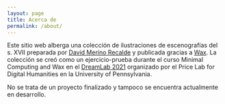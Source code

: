 ```yaml
---
layout: page
title: Acerca de
permalink: /about/
---
```


Este sitio web alberga una colección de ilustraciones de escenografías del s. XVII preparada por [David Merino Recalde](https://dxvidmr.github.io/) y publicada gracias a [Wax](https://minicomp.github.io/wax/). La colección se creó como un ejercicio-prueba durante el curso Minimal Computing and Wax en el [DreamLab 2021](https://web.sas.upenn.edu/dream-lab/) organizado por el Price Lab for Digital Humanities en la University of Pennsylvania.    

No se trata de un proyecto finalizado y tampoco se encuentra actualmente en desarrollo.